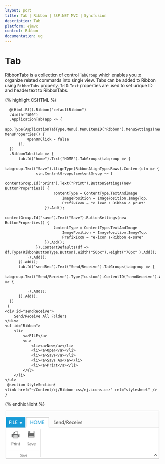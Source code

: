 ```yaml
---
layout: post
title: Tab | Ribbon | ASP.NET MVC | Syncfusion
description: Tab
platform: ejmvc
control: Ribbon
documentation: ug
---
```


# Tab

RibbonTabs is a collection of control `TabGroup` which enables you to organize related commands into single view. Tabs can be added to Ribbon using `RibbonTabs` property. `Id` & `Text` properties are used to set unique ID and header text to RibbonTabs.

{% highlight CSHTML %}

      @(Html.EJ().Ribbon("defaultRibbon")
      .Width("500")
      .ApplicationTab(app => {
          app.Type(ApplicationTabType.Menu).MenuItemID("Ribbon").MenuSettings(new MenuProperties() {
              OpenOnClick = false
          });
      })
      .RibbonTabs(tab => {
          tab.Id("home").Text("HOME").TabGroups(tabgroup => {
              tabgroup.Text("Save").AlignType(RibbonAlignType.Rows).Content(ctn => {
                  ctn.ContentGroups(contentGroup => {
                      contentGroup.Id("print").Text("Print").ButtonSettings(new ButtonProperties() {
                          ContentType = ContentType.TextAndImage,
                              ImagePosition = ImagePosition.ImageTop,
                              PrefixIcon = "e-icon e-Ribbon e-print"
                      }).Add();
                      contentGroup.Id("save").Text("Save").ButtonSettings(new ButtonProperties() {
                          ContentType = ContentType.TextAndImage,
                              ImagePosition = ImagePosition.ImageTop,
                              PrefixIcon = "e-icon e-Ribbon e-save"
                      }).Add();
                  }).ContentDefaults(df => df.Type(RibbonButtonType.Button).Width("50px").Height("70px")).Add();
              }).Add();
          }).Add();
          tab.Id("sendRec").Text("Send/Receive").TabGroups(tabgroup => {
              tabgroup.Text("Send/Receive").Type("custom").ContentID("sendReceive").AlignType(RibbonAlignType.Columns).Content(ctn => {

              }).Add();
          }).Add();
      })
     )
    <div id="sendReceive">
        Send/Receive All Folders
    </div>
    <ul id="Ribbon">
        <li>
            <a>FILE</a>
            <ul>
                <li><a>New</a></li>
                <li><a>Open</a></li>
                <li><a>Save</a></li>
                <li><a>Save As</a></li>
                <li><a>Print</a></li>
            </ul>
        </li>
    </ul>
     @section StyleSection{
    <link href="~/Content/ej/Ribbon-css/ej.icons.css" rel="stylesheet" />
    }

{% endhighlight  %}

![](Tab_images/Tab_img1.png)
